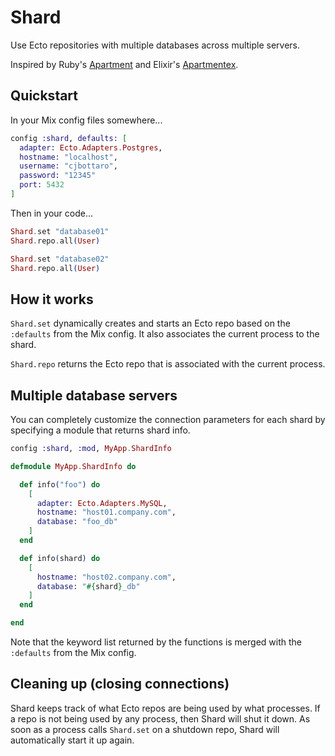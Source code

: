 # Shard

Use Ecto repositories with multiple databases across multiple servers.

Inspired by Ruby's [Apartment](https://rubygems.org/gems/apartment) and
Elixir's [Apartmentex](https://hex.pm/packages/apartmentex).

## Quickstart

In your Mix config files somewhere...

```elixir
config :shard, defaults: [
  adapter: Ecto.Adapters.Postgres,
  hostname: "localhost",
  username: "cjbottaro",
  password: "12345"
  port: 5432
]
```

Then in your code...

```elixir
Shard.set "database01"
Shard.repo.all(User)

Shard.set "database02"
Shard.repo.all(User)
```

## How it works

`Shard.set` dynamically creates and starts an Ecto repo based on the
`:defaults` from the Mix config. It also associates the current process
to the shard.

`Shard.repo` returns the Ecto repo that is associated with the current process.

## Multiple database servers

You can completely customize the connection parameters for each shard by
specifying a module that returns shard info.

```elixir
config :shard, :mod, MyApp.ShardInfo
```

```elixir
defmodule MyApp.ShardInfo do

  def info("foo") do
    [
      adapter: Ecto.Adapters.MySQL,
      hostname: "host01.company.com",
      database: "foo_db"
    ]
  end

  def info(shard) do
    [
      hostname: "host02.company.com",
      database: "#{shard}_db"
    ]
  end

end
```

Note that the keyword list returned by the functions is merged with the
`:defaults` from the Mix config.

## Cleaning up (closing connections)

Shard keeps track of what Ecto repos are being used by what processes. If a
repo is not being used by any process, then Shard will shut it down. As soon
as a process calls `Shard.set` on a shutdown repo, Shard will automatically
start it up again.
